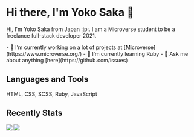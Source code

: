 <h1 class="center"> Hi there, I'm Yoko Saka 👋</h1>

<p class="center">
Hi, I'm Yoko Saka from Japan :jp:.
I am a Microverse student to be a freelance full-stack developer 2021.
</p>

<div class="center">
- 🔭 I’m currently working on a lot of projects at [Microverse](https://www.microverse.org/)
- 🌱 I’m currently learning Ruby
- 💬 Ask me about anything [here](https://github.com/issues)
</div>

<h2 class="center">Languages and Tools</h2>
<p class="center">HTML, CSS, SCSS, Ruby, JavaScript</p>

<h2 class="center">Recently Stats</h2>
<img src="https://github-readme-stats.vercel.app/api?username=yocosaka&count_private=true&show_icons=true&theme=tokyonight" align="left">
<img src="https://github-readme-stats.vercel.app/api/top-langs/?username=yocosaka&compact=true">
